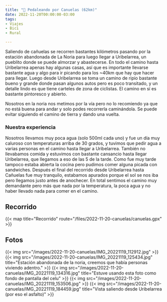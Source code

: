```yaml
---
title: "🚴 Pedaleando por Canuelas (62km)"
date: 2022-11-20T00:00:00-03:00
tags:
- Viajes
- Bici
- Rural

---
```


Saliendo de cañuelas se recorren bastantes kilómetros pasando por la estación abandonada de La Noria para luego llegar a Uribelarrea, un pueblito donde se puede almorzar y abastecerse. En todo el camino hasta Uribelarrea apenas hay algunas casas, así que es importante llevarse bastante agua y algo para ir picando para los ~40km que hay que hacer para llegar.
Luego desde Uribelarrea se toma un camino de ripio bastante bueno y grande donde pasan algunos autos pero es poco transitado, y un detalle lindo es que tiene carteles de zona de ciclistas. El camino en sí es bastante pintoresco y abierto. 

Nosotros en la noria nos metimos por la vía pero no lo recomiendo ya que no está buena para andar y solo podes recorrerla caminándola. Se puede evitar siguiendo el camino de tierra y dando una vuelta.

### Nuestra experiencia
Nosotros llevamos muy poca agua (solo 500ml cada uno) y fue un día muy caluroso con temperaturas arriba de 30 grados, y tuvimos que pedir agua a varias personas en el camino hasta llegar a Uribelarrea. También no llevabamos comida y estuvimos con bastante cansancio hasta llegar Uribelarrea, que llegamos a eso de las 5 de la tarde. Como fue muy tarde tampoco estaba abierta la cocina pero pudimos comer alguna picada con sandwiches. Después el final del recorrido desde Uribelarrea hasta Cañuelas fue muy tranquilo, estabamos apurados porque el sol se nos iba pero llegamos justo antes de anochecer. 
En total sentimos el camino muy demandante pero más que nada por la temperatura, la poca agua y no haber llevado nada para comer en el camino. 

## Recorrido
{{< map title="Recorrido" route="/files/2022-11-20-canuelas/canuelas.gpx" >}}

## Fotos
{{< img src="/images/2022-11-20-canuelas/IMG_20221119_112912.jpg" >}}
{{< img src="/images/2022-11-20-canuelas/IMG_20221119_125434.jpg" title="Estación abandonada de la noria, creemos que había personas viviendo adentro." >}}
{{< img src="/images/2022-11-20-canuelas/IMG_20221119_134316.jpg" title="Estuve usando esta foto como fondo de pantalla del celu" >}}
{{< img src="/images/2022-11-20-canuelas/IMG_20221119_153506.jpg" >}}
{{< img src="/images/2022-11-20-canuelas/IMG_20221119_184459.jpg" title="Vista saliendo desde Uribelarrea (por eso el asfalto)" >}}
